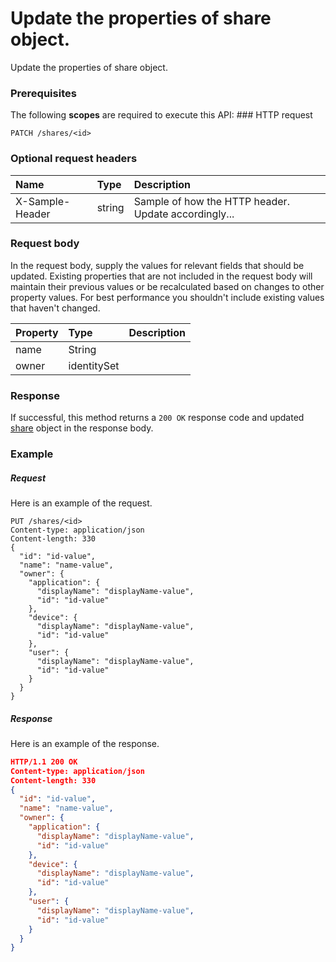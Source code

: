 # Update the properties of share object.

Update the properties of share object.
### Prerequisites
The following **scopes** are required to execute this API: ### HTTP request
<!-- { "blockType": "ignored" } -->
```http
PATCH /shares/<id>
```
### Optional request headers
| Name       | Type | Description|
|:-----------|:------|:----------|
| X-Sample-Header  | string  | Sample of how the HTTP header. Update accordingly...|

### Request body
In the request body, supply the values for relevant fields that should be updated. Existing properties that are not included in the request body will maintain their previous values or be recalculated based on changes to other property values. For best performance you shouldn't include existing values that haven't changed.

| Property	   | Type	|Description|
|:---------------|:--------|:----------|
|name|String||
|owner|identitySet||

### Response
If successful, this method returns a `200 OK` response code and updated [share](../resources/share.md) object in the response body.
### Example
##### Request
Here is an example of the request.
<!-- {
  "blockType": "request",
  "name": "update_share"
}-->
```http
PUT /shares/<id>
Content-type: application/json
Content-length: 330
{
  "id": "id-value",
  "name": "name-value",
  "owner": {
    "application": {
      "displayName": "displayName-value",
      "id": "id-value"
    },
    "device": {
      "displayName": "displayName-value",
      "id": "id-value"
    },
    "user": {
      "displayName": "displayName-value",
      "id": "id-value"
    }
  }
}
```
##### Response
<!-- {
  "blockType": "response",
  "truncated": false,
  "@odata.type": "share"
} -->
Here is an example of the response.
```json
HTTP/1.1 200 OK
Content-type: application/json
Content-length: 330
{
  "id": "id-value",
  "name": "name-value",
  "owner": {
    "application": {
      "displayName": "displayName-value",
      "id": "id-value"
    },
    "device": {
      "displayName": "displayName-value",
      "id": "id-value"
    },
    "user": {
      "displayName": "displayName-value",
      "id": "id-value"
    }
  }
}
```

<!-- uuid: 8920a101-8884-4b06-8700-b251f8aa1c1f
2015-10-15 03:41:21 UTC -->
<!-- {
  "type": "#page.annotation",
  "description": "Update the properties of share object.",
  "keywords": "",
  "section": "documentation",
  "tocPath": ""
}-->